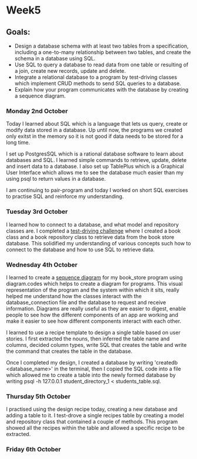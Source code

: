<h1>Week5</h1>

<h2>Goals:</h2>

- Design a database schema with at least two tables from a specification, including a one-to-many relationship between two tables, and create the schema in a database using SQL.
- Use SQL to query a database to read data from one table or resulting of a join, create new records, update and delete.
- Integrate a relational database to a program by test-driving classes which implement CRUD methods to send SQL queries to a database.
- Explain how your program communicates with the database by creating a sequence diagram.

<h3>Monday 2nd October</h3>

Today I learned about SQL which is a language that lets us query, create or modify data stored in a database. Up until now, the programs we created only exitst in the memory so it is not good if data needs to be stored for a long time.

I set up PostgresSQL which is a rational database software to learn about databases and SQL. I learned simple commands to retrieve, update, delete and insert data to a database. I also set up TablePlus which is a Graphical User Interface which allows me to see the database much easier than my using psql to return values in a database.

I am continuing to pair-program and today I worked on short SQL exercises to practise SQL and reinforce my understanding. 

<h3>Tuesday 3rd October</h3>

I learned how to connect to a database, and what model and repository classes are. I completed a [test-driving challenge](https://github.com/sandrasoi/book_store) where I created a book class and a book repository class to retrieve data from the book store database. This solidified my understanding of various concepts such how to connect to the database and how to use SQL to retrieve data. 

<h3>Wednesday 4th October</h3>

I learned to create a [sequence diagram](https://github.com/sandrasoi/My-Makers-Journey/blob/main/My-Programs/databases/sequence%20diagram%20book%20store.svg) for my book_store program using diagram.codes which helps to create a diagram for programs. This visual representation of the program and the system within which it sits, really helped me understand how the classes interact with the database_connection file and the database to request and receive information. Diagrams are really useful as they are easier to digest, enable people to see how the different components of an app are working and make it easier to see how different components interact with each other. 

I learned to use a recipe template to design a single table based on user stories. I first extracted the nouns, then inferred the table name and columns, decided column types, write SQL that creates the table and write the command that creates the table in the database. 

Once I completed my design, I created a database by writing 'createdb <database_name>' in the terminal, then I copied the SQL code into a file which allowed me to create a table into the newly formed database by writing psql -h 127.0.0.1 student_directory_1 < students_table.sql. 

<h3>Thursday 5th October</h3>

I practised using the design recipe today, creating a new database and adding a table to it. I test-drove a single recipes table by creating a model and repository class that contained a couple of methods. This program showed all the recipes within the table and allowed a specific recipe to be extracted. 

<h3>Friday 6th October</h3>

